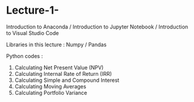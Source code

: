 # Lecture-1-

Introduction to Anaconda / Introduction to Jupyter Notebook / Introduction to Visual Studio Code 

Libraries in this lecture : 
Numpy / Pandas

Python codes : 
1) Calculating Net Present Value (NPV)
2) Calculating Internal Rate of Return (IRR)
3) Calculating Simple and Compound Interest
4) Calculating Moving Averages
5) Calculating Portfolio Variance
